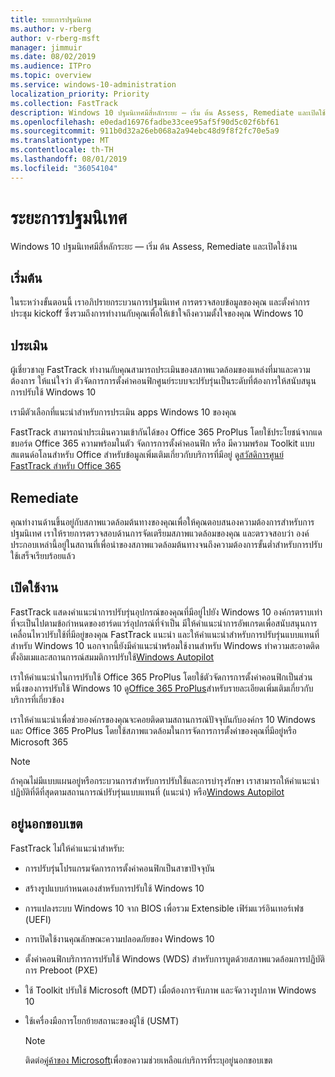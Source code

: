 ```yaml
---
title: ระยะการปฐมนิเทศ
ms.author: v-rberg
author: v-rberg-msft
manager: jimmuir
ms.date: 08/02/2019
ms.audience: ITPro
ms.topic: overview
ms.service: windows-10-administration
localization_priority: Priority
ms.collection: FastTrack
description: Windows 10 ปฐมนิเทศมีสี่หลักระยะ — เริ่ม ต้น Assess, Remediate และเปิดใช้งาน
ms.openlocfilehash: e0edad16976fadbe33cee95af5f90d5c02f6bf61
ms.sourcegitcommit: 911b0d32a26eb068a2a94ebc48d9f8f2fc70e5a9
ms.translationtype: MT
ms.contentlocale: th-TH
ms.lasthandoff: 08/01/2019
ms.locfileid: "36054104"
---
```

# <a name="onboarding-phases"></a>ระยะการปฐมนิเทศ

Windows 10 ปฐมนิเทศมีสี่หลักระยะ — เริ่ม ต้น Assess, Remediate และเปิดใช้งาน

## <a name="initiate"></a>เริ่มต้น

ในระหว่างขั้นตอนนี้ เราอภิปรายกระบวนการปฐมนิเทศ การตรวจสอบข้อมูลของคุณ และตั้งค่าการประชุม kickoff ซึ่งรวมถึงการทำงานกับคุณเพื่อให้เข้าใจถึงความตั้งใจของคุณ Windows 10

## <a name="assess"></a>ประเมิน

ผู้เชี่ยวชาญ FastTrack ทำงานกับคุณสามารถประเมินของสภาพแวดล้อมของแหล่งที่มาและความต้องการ ให้แน่ใจว่า ตัวจัดการการตั้งค่าคอนฟิกศูนย์ระบบจะปรับรุ่นเป็นระดับที่ต้องการให้สนับสนุนการปรับใช้ Windows 10 

เรามีตัวเลือกที่แนะนำสำหรับการประเมิน apps Windows 10 ของคุณ

FastTrack สามารถนำประเมินความเข้ากันได้ของ Office 365 ProPlus โดยใช้ประโยชน์จากแดชบอร์ด Office 365 ความพร้อมในตัว จัดการการตั้งค่าคอนฟิก หรือ มีความพร้อม Toolkit แบบสแตนด์อโลนสำหรับ Office สำหรับข้อมูลเพิ่มเติมเกี่ยวกับบริการที่มีอยู่ ดู[สวัสดิการศูนย์ FastTrack สำหรับ Office 365](O365-fasttrack-benefit-for-office-365.md) 

## <a name="remediate"></a>Remediate

คุณทำงานด้านขึ้นอยู่กับสภาพแวดล้อมต้นทางของคุณเพื่อให้คุณตอบสนองความต้องการสำหรับการปฐมนิเทศ เราให้รายการตรวจสอบด้านการจัดเตรียมสภาพแวดล้อมของคุณ และตรวจสอบว่า องค์ประกอบเหล่านี้อยู่ในสถานที่เพื่อนำของสภาพแวดล้อมต้นทางจนถึงความต้องการขั้นต่ำสำหรับการปรับใช้เสร็จเรียบร้อยแล้ว 

## <a name="enable"></a>เปิดใช้งาน

FastTrack แสดงคำแนะนำการปรับรุ่นอุปกรณ์ของคุณที่มีอยู่ไปยัง Windows 10 องค์กรตราบเท่าที่จะเป็นไปตามข้อกำหนดของฮาร์ดแวร์อุปกรณ์ที่จำเป็น มีให้คำแนะนำการอัพเกรดเพื่อสนับสนุนการเคลื่อนไหวปรับใช้ที่มีอยู่ของคุณ FastTrack แนะนำ และให้คำแนะนำสำหรับการปรับรุ่นแบบแทนที่สำหรับ Windows 10 นอกจากนี้ยังมีคำแนะนำพร้อมใช้งานสำหรับ Windows ทำความสะอาดติดตั้งอิมเมและสถานการณ์สมมติการปรับใช้[Windows Autopilot](EMS-onboarding-phases.md#windows-autopilot) 

เราให้คำแนะนำในการปรับใช้ Office 365 ProPlus โดยใช้ตัวจัดการการตั้งค่าคอนฟิกเป็นส่วนหนึ่งของการปรับใช้ Windows 10 ดู[Office 365 ProPlus](O365-onboarding-and-migration.md#office-365-proplus)สำหรับรายละเอียดเพิ่มเติมเกี่ยวกับบริการที่เกี่ยวข้อง

เราให้คำแนะนำเพื่อช่วยองค์กรของคุณจะคอยติดตามสถานการณ์ปัจจุบันกับองค์กร 10 Windows และ Office 365 ProPlus โดยใช้สภาพแวดล้อมในการจัดการการตั้งค่าของคุณที่มีอยู่หรือ Microsoft 365

> [!NOTE]
> ถ้าคุณไม่มีแบบแผนอยู่หรือกระบวนการสำหรับการปรับใช้และการบำรุงรักษา เราสามารถให้คำแนะนำปฏิบัติที่ดีที่สุดตามสถานการณ์ปรับรุ่นแบบแทนที่ (แนะนำ) หรือ[Windows Autopilot](EMS-onboarding-phases.md#windows-autopilot)

## <a name="out-of-scope"></a>อยู่นอกขอบเขต

FastTrack ไม่ให้คำแนะนำสำหรับ:

- การปรับรุ่นโปรแกรมจัดการการตั้งค่าคอนฟิกเป็นสาขาปัจจุบัน
- สร้างรูปแบบกำหนดเองสำหรับการปรับใช้ Windows 10
- การแปลงระบบ Windows 10 จาก BIOS เพื่อรวม Extensible เฟิร์มแวร์อินเทอร์เฟซ (UEFI)
- การเปิดใช้งานคุณลักษณะความปลอดภัยของ Windows 10 
- ตั้งค่าคอนฟิกบริการการปรับใช้ Windows (WDS) สำหรับการบูตด้วยสภาพแวดล้อมการปฏิบัติการ Preboot (PXE)
- ใช้ Toolkit ปรับใช้ Microsoft (MDT) เมื่อต้องการจับภาพ และจัดวางรูปภาพ Windows 10
- ใช้เครื่องมือการโยกย้ายสถานะของผู้ใช้ (USMT)

  > [!NOTE]
  > ติดต่อ[คู่ค้าของ Microsoft](https://go.microsoft.com/fwlink/?linkid=2080150)เพื่อขอความช่วยเหลือแก่บริการที่ระบุอยู่นอกขอบเขต

 
